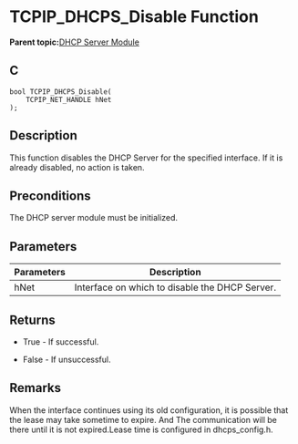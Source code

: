 # TCPIP\_DHCPS\_Disable Function

**Parent topic:**[DHCP Server Module](GUID-27C514CD-DE28-4215-BB75-6C8EA971E12E.md)

## C

```
bool TCPIP_DHCPS_Disable(
    TCPIP_NET_HANDLE hNet
);
```

## Description

This function disables the DHCP Server for the specified interface. If it is already disabled, no action is taken.

## Preconditions

The DHCP server module must be initialized.

## Parameters

|Parameters|Description|
|----------|-----------|
|hNet|Interface on which to disable the DHCP Server.|

## Returns

-   True - If successful.

-   False - If unsuccessful.


## Remarks

When the interface continues using its old configuration, it is possible that the lease may take sometime to expire. And The communication will be there until it is not expired.Lease time is configured in dhcps\_config.h.

